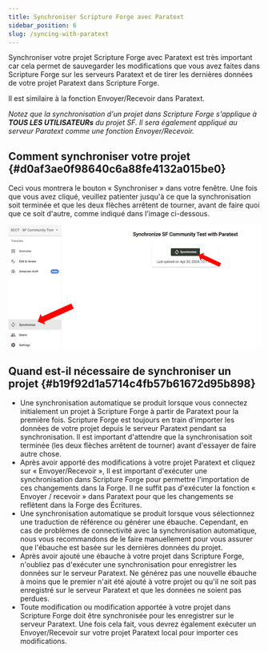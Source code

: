 ```yaml
---
title: Synchroniser Scripture Forge avec Paratext
sidebar_position: 6
slug: /syncing-with-paratext
---
```


Synchroniser votre projet Scripture Forge avec Paratext est très important car cela permet de sauvegarder les modifications que vous avez faites dans Scripture Forge sur les serveurs Paratext et de tirer les dernières données de votre projet Paratext dans Scripture Forge.

Il est similaire à la fonction Envoyer/Recevoir dans Paratext.

_Notez que la synchronisation d'un projet dans Scripture Forge s'applique à **TOUS LES UTILISATEURs** du projet SF. Il sera également appliqué au serveur Paratext comme une fonction Envoyer/Recevoir._

## **Comment synchroniser votre projet** {#d0af3ae0f98640c6a88fe4132a015be0}

Ceci vous montrera le bouton « Synchroniser » dans votre fenêtre. Une fois que vous avez cliqué, veuillez patienter jusqu'à ce que la synchronisation soit terminée et que les deux flèches arrêtent de tourner, avant de faire quoi que ce soit d'autre, comme indiqué dans l'image ci-dessous.

![](./1990846672.png)

## **Quand est-il nécessaire de synchroniser un projet** {#b19f92d1a5714c4fb57b61672d95b898}

- Une synchronisation automatique se produit lorsque vous connectez initialement un projet à Scripture Forge à partir de Paratext pour la première fois. Scripture Forge est toujours en train d'importer les données de votre projet depuis le serveur Paratext pendant sa synchronisation. Il est important d'attendre que la synchronisation soit terminée (les deux flèches arrêtent de tourner) avant d'essayer de faire autre chose.
- Après avoir apporté des modifications à votre projet Paratext et cliquez sur « Envoyer/Recevoir », Il est important d'exécuter une synchronisation dans Scripture Forge pour permettre l'importation de ces changements dans la Forge. Il ne suffit pas d'exécuter la fonction « Envoyer / recevoir » dans Paratext pour que les changements se reflètent dans la Forge des Écritures.
- Une synchronisation automatique se produit lorsque vous sélectionnez une traduction de référence ou générer une ébauche. Cependant, en cas de problèmes de connectivité avec la synchronisation automatique, nous vous recommandons de le faire manuellement pour vous assurer que l'ébauche est basée sur les dernières données du projet.
- Après avoir ajouté une ébauche à votre projet dans Scripture Forge, n'oubliez pas d'exécuter une synchronisation pour enregistrer les données sur le serveur Paratext. Ne générez pas une nouvelle ébauche à moins que le premier n'ait été ajouté à votre projet ou qu'il ne soit pas enregistré sur le serveur Paratext et que les données ne soient pas perdues.
- Toute modification ou modification apportée à votre projet dans Scripture Forge doit être synchronisée pour les enregistrer sur le serveur Paratext. Une fois cela fait, vous devrez également exécuter un Envoyer/Recevoir sur votre projet Paratext local pour importer ces modifications.
